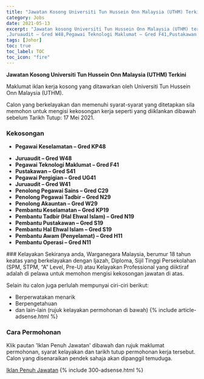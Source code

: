 ```yaml
---
title: "Jawatan Kosong Universiti Tun Hussein Onn Malaysia (UTHM) Terkini" 
category: Jobs 
date: 2021-05-13 
excerpt: "Jawatan kosong Universiti Tun Hussein Onn Malaysia (UTHM) terkini untuk kekosongan Pegawai Keselamatan – Gred KP48
,Juruaudit – Gred W48,Pegawai Teknologi Maklumat – Gred F41,Pustakawan – Gred S41,Pegawai Pergigian – Gred UG41,Juruaudit – Gred W41,Penolong Pegawai Sains – Gred C29 ,Penolong Pegawai Tadbir – Gred N29,Penolong Akauntan – Gred W29,Pembantu Keselamatan – Gred KP19,Pembantu Tadbir (Hal Ehwal Islam) – Gred N19,Pembantu Pustakawan – Gred S19 ,Pembantu Hal Ehwal Islam – Gred S19,Pembantu Awam (Penyelamat) – Gred H11,Pembantu Operasi – Gred N11" 
tags: [Johor] 
toc: true 
toc_label: TOC 
toc_icon: "fire" 
--- 
```


**Jawatan Kosong Universiti Tun Hussein Onn Malaysia (UTHM) Terkini**

Maklumat iklan kerja kosong yang ditawarkan oleh Universiti Tun Hussein Onn Malaysia (UTHM). 

Calon yang berkelayakan dan memenuhi syarat-syarat yang ditetapkan sila memohon untuk mengisi kekosongan kerja seperti yang diiklankan dibawah sebelum Tarikh Tutup: 17 Mei 2021. 
### Kekosongan 
<ul>
<li>
<p><strong>Pegawai Keselamatan &#8211; Gred KP48</strong></p>
</li>
<li><strong>Juruaudit &#8211; Gred </strong><strong>W48</strong></li>
<li><strong>Pegawai Teknologi Maklumat &#8211; Gred </strong><strong>F41</strong></li>
<li><strong>Pustakawan &#8211; Gred S41</strong></li>
<li><strong>Pegawai Pergigian &#8211; Gred UG41</strong></li>
<li><strong>Juruaudit &#8211; Gred W41</strong></li>
<li><strong>Penolong Pegawai Sains &#8211; Gred C29&#160;</strong></li>
<li><strong>Penolong Pegawai Tadbir &#8211; Gred </strong><strong>N29</strong></li>
<li><strong>Penolong Akauntan &#8211; Gred W29</strong></li>
<li><strong>Pembantu Keselamatan &#8211; Gred KP19</strong></li>
<li><strong>Pembantu Tadbir (Hal Ehwal Islam) &#8211; Gred N19</strong></li>
<li><strong>Pembantu Pustakawan &#8211; Gred S19&#160;</strong></li>
<li><strong>Pembantu Hal Ehwal Islam &#8211; Gred S19</strong></li>
<li><strong>Pembantu Awam (Penyelamat) &#8211; Gred H11</strong></li>
<li><strong>Pembantu Operasi &#8211; Gred N11</strong></li>
</ul> 
### Kelayakan 
Sekiranya anda, Warganegara Malaysia, berumur 18 tahun keatas yang berkelayakan dengan Ijazah, Diploma, Sijil Tinggi Persekolahan (SPM, STPM, “A” Level, Pre-U) atau Kelayakan Professional yang diiktiraf adalah di pelawa untuk memohon mengisi kekosongan jawatan di atas.

Selain itu calon juga perlulah mempunyai ciri-ciri berikut:
- Berperwatakan menarik
- Berpengetahuan
- dan lain-lain (rujuk kelayakan permohonan di bawah) 
{% include article-adsense.html %} 
### Cara Permohonan 
Klik pautan 'Iklan Penuh Jawatan' dibawah dan rujuk maklumat permohonan, syarat kelayakan dan tarikh tutup permohonan kerja tersebut.
Calon yang disenaraikan pendek sahaja akan dipanggil temuduga.

<a href="https://www.uthm.edu.my/en/latest-info/262-jawatan-kosong-pentadbiran-sesi-2-tahun-2021" class="btn btn--info" target="_blank" rel="nofollow noopenner">Iklan Penuh Jawatan</a> 
{% include 300-adsense.html %} 